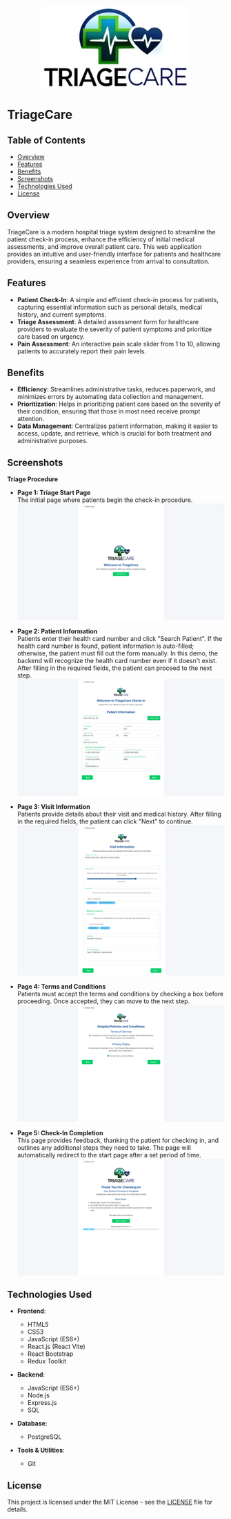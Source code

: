 <div align="center">
  <img src="./images/triage_care_logo.png" alt="TriageCare Logo" />
</div>

# TriageCare

## Table of Contents

- [Overview](#overview)
- [Features](#features)
- [Benefits](#benefits)
- [Screenshots](#screenshots)
- [Technologies Used](#technologies-used)
- [License](#license)

## Overview

TriageCare is a modern hospital triage system designed to streamline the patient check-in process, enhance the efficiency of initial medical assessments, and improve overall patient care. This web application provides an intuitive and user-friendly interface for patients and healthcare providers, ensuring a seamless experience from arrival to consultation.

## Features

- **Patient Check-In**: A simple and efficient check-in process for patients, capturing essential information such as personal details, medical history, and current symptoms.
- **Triage Assessment**: A detailed assessment form for healthcare providers to evaluate the severity of patient symptoms and prioritize care based on urgency.
- **Pain Assessment**: An interactive pain scale slider from 1 to 10, allowing patients to accurately report their pain levels.

## Benefits

- **Efficiency**: Streamlines administrative tasks, reduces paperwork, and minimizes errors by automating data collection and management.
- **Prioritization**: Helps in prioritizing patient care based on the severity of their condition, ensuring that those in most need receive prompt attention.
- **Data Management**: Centralizes patient information, making it easier to access, update, and retrieve, which is crucial for both treatment and administrative purposes.

## Screenshots

**Triage Procedure**

- **Page 1: Triage Start Page**\
  The initial page where patients begin the check-in procedure.
![Triage Start Page](./images/triage_start_page.png)

- **Page 2: Patient Information**\
  Patients enter their health card number and click "Search Patient". If the health card number is found, patient information is auto-filled; otherwise, the patient must fill out the form manually. In this demo, the backend will recognize the health card number even if it doesn't exist. After filling in the required fields, the patient can proceed to the next step.
![Patient Info Page](./images/patient_info_page.png)

- **Page 3: Visit Information**\
  Patients provide details about their visit and medical history. After filling in the required fields, the patient can click "Next" to continue.
  ![Visit Info Page](./images/visit_info_page.png)

- **Page 4: Terms and Conditions**\
  Patients must accept the terms and conditions by checking a box before proceeding. Once accepted, they can move to the next step.
![Terms and Conditions Page](./images/terms_and_conditions_page.png)

- **Page 5: Check-In Completion**\
  This page provides feedback, thanking the patient for checking in, and outlines any additional steps they need to take. The page will automatically redirect to the start page after a set period of time.
![Triage Complete Page](./images/triage_complete_page.png)

## Technologies Used

- **Frontend**:

  - HTML5
  - CSS3
  - JavaScript (ES6+)
  - React.js (React Vite)
  - React Bootstrap
  - Redux Toolkit

- **Backend**:

  - JavaScript (ES6+)
  - Node.js
  - Express.js
  - SQL

- **Database**:

  - PostgreSQL

- **Tools & Utilities**:
  - Git

## License

This project is licensed under the MIT License - see the [LICENSE](LICENSE) file for details.



